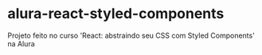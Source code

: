 # alura-react-styled-components

Projeto feito no curso 'React: abstraindo seu CSS com Styled Components' na Alura
